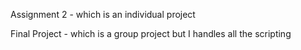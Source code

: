 Assignment 2 - which is an individual project

Final Project - which is a group project but I handles all the scripting
